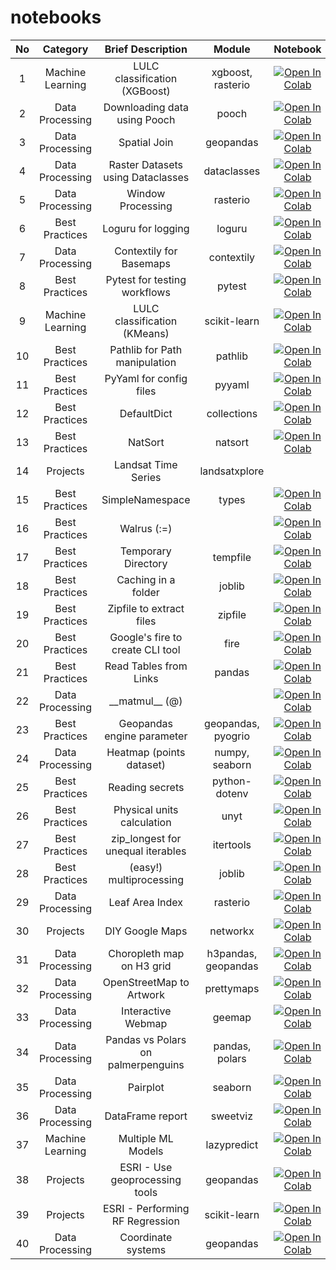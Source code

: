 # notebooks

| No     | Category              | Brief Description                    | Module               | Notebook                                                                                                                                                                                                              | Post                                                                                                                                                                                                      |
| :----: | :-------------------: | :----------------------------------: | :----------------:   | :-------------------------------------------------------------------------------------------------------------------------------------------------------------------------------------------------------------------: | :-------------------------------------------------------------------------------------------------------------------------------------------------------------------------------------------------------: |
|  1     |  Machine Learning     |  LULC classification (XGBoost)       | xgboost, rasterio    |  [![Open In Colab](https://colab.research.google.com/assets/colab-badge.svg)](https://colab.research.google.com/github/StratagemGIS/notebooks/blob/main/machine_learning/01_lulc_classification.ipynb)                |  [![LinkedIn](https://img.shields.io/badge/linkedin-%230077B5.svg?style=for-the-badge&logo=linkedin&logoColor=white)](https://www.linkedin.com/feed/update/urn:li:activity:7189022014886551552)           |
|  2     |  Data Processing      |  Downloading data using Pooch        | pooch                |  [![Open In Colab](https://colab.research.google.com/assets/colab-badge.svg)](https://colab.research.google.com/github/StratagemGIS/notebooks/blob/main/data_processing/02_download_using_pooch.ipynb)                |  [![LinkedIn](https://img.shields.io/badge/linkedin-%230077B5.svg?style=for-the-badge&logo=linkedin&logoColor=white)](https://www.linkedin.com/feed/update/urn:li:activity:7189303562793861121)           |
|  3     |  Data Processing      |  Spatial Join                        | geopandas            |  [![Open In Colab](https://colab.research.google.com/assets/colab-badge.svg)](https://colab.research.google.com/github/StratagemGIS/notebooks/blob/main/data_processing/03_spatial_join.ipynb)                        |  [![LinkedIn](https://img.shields.io/badge/linkedin-%230077B5.svg?style=for-the-badge&logo=linkedin&logoColor=white)](https://www.linkedin.com/feed/update/urn:li:activity:7189693292979126272)           |
|  4     |  Data Processing      |  Raster Datasets using Dataclasses   | dataclasses          |  [![Open In Colab](https://colab.research.google.com/assets/colab-badge.svg)](https://colab.research.google.com/github/StratagemGIS/notebooks/blob/main/data_processing/04_raster_datasets_dataclass.ipynb)           |  [![LinkedIn](https://img.shields.io/badge/linkedin-%230077B5.svg?style=for-the-badge&logo=linkedin&logoColor=white)](https://www.linkedin.com/feed/update/urn:li:activity:7190798836343136256)           |
|  5     |  Data Processing      |  Window Processing                   | rasterio             |  [![Open In Colab](https://colab.research.google.com/assets/colab-badge.svg)](https://colab.research.google.com/github/StratagemGIS/notebooks/blob/main/data_processing/05_window_processing.ipynb)                   |  [![LinkedIn](https://img.shields.io/badge/linkedin-%230077B5.svg?style=for-the-badge&logo=linkedin&logoColor=white)](https://www.linkedin.com/feed/update/urn:li:activity:7191124465408258048)           |
|  6     |  Best Practices       |  Loguru for logging                  | loguru               |  [![Open In Colab](https://colab.research.google.com/assets/colab-badge.svg)](https://colab.research.google.com/github/StratagemGIS/notebooks/blob/main/best_practices/06_loguru_for_logging.ipynb)                   |  [![LinkedIn](https://img.shields.io/badge/linkedin-%230077B5.svg?style=for-the-badge&logo=linkedin&logoColor=white)](https://www.linkedin.com/feed/update/urn:li:activity:7191576936622493697)           |
|  7     |  Data Processing      |  Contextily for Basemaps             | contextily           |  [![Open In Colab](https://colab.research.google.com/assets/colab-badge.svg)](https://colab.research.google.com/github/StratagemGIS/notebooks/blob/main/data_processing/07_contextily_basemap.ipynb)                  |  [![LinkedIn](https://img.shields.io/badge/linkedin-%230077B5.svg?style=for-the-badge&logo=linkedin&logoColor=white)](https://www.linkedin.com/feed/update/urn:li:activity:7191935789935591424)           |
|  8     |  Best Practices       |  Pytest for testing workflows        | pytest               |  [![Open In Colab](https://colab.research.google.com/assets/colab-badge.svg)](https://colab.research.google.com/github/StratagemGIS/notebooks/blob/main/best_practices/08_testing_workflows_pytest.ipynb)             |  [![LinkedIn](https://img.shields.io/badge/linkedin-%230077B5.svg?style=for-the-badge&logo=linkedin&logoColor=white)](https://www.linkedin.com/feed/update/urn:li:activity:7192236361117020160)           |
|  9     |  Machine Learning     |  LULC classification (KMeans)        | scikit-learn         |  [![Open In Colab](https://colab.research.google.com/assets/colab-badge.svg)](https://colab.research.google.com/github/StratagemGIS/notebooks/blob/main/machine_learning/09_kmeans_classification.ipynb)              |  [![LinkedIn](https://img.shields.io/badge/linkedin-%230077B5.svg?style=for-the-badge&logo=linkedin&logoColor=white)](https://www.linkedin.com/feed/update/urn:li:activity:7193354409878147072)           |
|  10    |  Best Practices       |  Pathlib for Path manipulation       | pathlib              |  [![Open In Colab](https://colab.research.google.com/assets/colab-badge.svg)](https://colab.research.google.com/github/StratagemGIS/notebooks/blob/main/best_practices/10_pathlib_path_manipulation.ipynb)            |  [![LinkedIn](https://img.shields.io/badge/linkedin-%230077B5.svg?style=for-the-badge&logo=linkedin&logoColor=white)](https://www.linkedin.com/feed/update/urn:li:activity:7193680742567034881)           |
|  11    |  Best Practices       |  PyYaml for config files             | pyyaml               |  [![Open In Colab](https://colab.research.google.com/assets/colab-badge.svg)](https://colab.research.google.com/github/StratagemGIS/notebooks/blob/main/best_practices/11_yaml_config_files.ipynb)                    |  [![LinkedIn](https://img.shields.io/badge/linkedin-%230077B5.svg?style=for-the-badge&logo=linkedin&logoColor=white)](https://www.linkedin.com/feed/update/urn:li:activity:7194140548595601408)           |
|  12    |  Best Practices       |  DefaultDict                         | collections          |  [![Open In Colab](https://colab.research.google.com/assets/colab-badge.svg)](https://colab.research.google.com/github/StratagemGIS/notebooks/blob/main/best_practices/12_default_dict.ipynb)                         |  [![LinkedIn](https://img.shields.io/badge/linkedin-%230077B5.svg?style=for-the-badge&logo=linkedin&logoColor=white)](https://www.linkedin.com/feed/update/urn:li:activity:7194494653528723457)           |
|  13    |  Best Practices       |  NatSort                             | natsort              |  [![Open In Colab](https://colab.research.google.com/assets/colab-badge.svg)](https://colab.research.google.com/github/StratagemGIS/notebooks/blob/main/best_practices/13_natsorted.ipynb)                            |  [![LinkedIn](https://img.shields.io/badge/linkedin-%230077B5.svg?style=for-the-badge&logo=linkedin&logoColor=white)](https://www.linkedin.com/feed/update/urn:li:activity:7194710888585601025)           |
|  14    |  Projects             |  Landsat Time Series                 | landsatxplore        |                                                                                                                                                                                                                       |  [![LinkedIn](https://img.shields.io/badge/linkedin-%230077B5.svg?style=for-the-badge&logo=linkedin&logoColor=white)](https://www.linkedin.com/feed/update/urn:li:activity:7195924380541931520)           |
|  15    |  Best Practices       |  SimpleNamespace                     | types                |  [![Open In Colab](https://colab.research.google.com/assets/colab-badge.svg)](https://colab.research.google.com/github/StratagemGIS/notebooks/blob/main/best_practices/15_simple_namespace.ipynb)                     |  [![LinkedIn](https://img.shields.io/badge/linkedin-%230077B5.svg?style=for-the-badge&logo=linkedin&logoColor=white)](https://www.linkedin.com/feed/update/urn:li:activity:7196227018835787776)           |
|  16    |  Best Practices       |  Walrus (:=)                         |                      |  [![Open In Colab](https://colab.research.google.com/assets/colab-badge.svg)](https://colab.research.google.com/github/StratagemGIS/notebooks/blob/main/best_practices/16_walrus_operator.ipynb)                      |  [![LinkedIn](https://img.shields.io/badge/linkedin-%230077B5.svg?style=for-the-badge&logo=linkedin&logoColor=white)](https://www.linkedin.com/feed/update/urn:li:activity:7196654613842771969)           |
|  17    |  Best Practices       |  Temporary Directory                 | tempfile             |  [![Open In Colab](https://colab.research.google.com/assets/colab-badge.svg)](https://colab.research.google.com/github/StratagemGIS/notebooks/blob/main/best_practices/17_tempdir.ipynb)                              |  [![LinkedIn](https://img.shields.io/badge/linkedin-%230077B5.svg?style=for-the-badge&logo=linkedin&logoColor=white)](https://www.linkedin.com/feed/update/urn:li:activity:7196970348108488706)           |
|  18    |  Best Practices       |  Caching in a folder                 | joblib               |  [![Open In Colab](https://colab.research.google.com/assets/colab-badge.svg)](https://colab.research.google.com/github/StratagemGIS/notebooks/blob/main/best_practices/18_caching_joblib.ipynb)                       |  [![LinkedIn](https://img.shields.io/badge/linkedin-%230077B5.svg?style=for-the-badge&logo=linkedin&logoColor=white)](https://www.linkedin.com/feed/update/urn:li:activity:7197269396191330304)           |
|  19    |  Best Practices       |  Zipfile to extract files            | zipfile              |  [![Open In Colab](https://colab.research.google.com/assets/colab-badge.svg)](https://colab.research.google.com/github/StratagemGIS/notebooks/blob/main/best_practices/19_zipfile.ipynb)                              |  [![LinkedIn](https://img.shields.io/badge/linkedin-%230077B5.svg?style=for-the-badge&logo=linkedin&logoColor=white)](https://www.linkedin.com/feed/update/urn:li:activity:7198808012222775296)           |
|  20    |  Best Practices       |  Google's fire to create CLI tool    | fire                 |  [![Open In Colab](https://colab.research.google.com/assets/colab-badge.svg)](https://colab.research.google.com/github/StratagemGIS/notebooks/blob/main/best_practices/20_fire_cli_tool.ipynb)                        |  [![LinkedIn](https://img.shields.io/badge/linkedin-%230077B5.svg?style=for-the-badge&logo=linkedin&logoColor=white)](https://www.linkedin.com/feed/update/urn:li:activity:7199150854271033345)           |
|  21    |  Best Practices       |  Read Tables from Links              | pandas               |  [![Open In Colab](https://colab.research.google.com/assets/colab-badge.svg)](https://colab.research.google.com/github/StratagemGIS/notebooks/blob/main/best_practices/21_tables_in_link.ipynb)                       |  [![LinkedIn](https://img.shields.io/badge/linkedin-%230077B5.svg?style=for-the-badge&logo=linkedin&logoColor=white)](https://www.linkedin.com/feed/update/urn:li:activity:7199508788112932864)           |
|  22    |  Data Processing      |  \_\_matmul__ (@)                    |                      |  [![Open In Colab](https://colab.research.google.com/assets/colab-badge.svg)](https://colab.research.google.com/github/StratagemGIS/notebooks/blob/main/data_processing/22_matmul_operator.ipynb)                     |  [![LinkedIn](https://img.shields.io/badge/linkedin-%230077B5.svg?style=for-the-badge&logo=linkedin&logoColor=white)](https://www.linkedin.com/feed/update/urn:li:activity:7199813651166281730)           |
|  23    |  Best Practices       |  Geopandas engine parameter          | geopandas, pyogrio   |  [![Open In Colab](https://colab.research.google.com/assets/colab-badge.svg)](https://colab.research.google.com/github/StratagemGIS/notebooks/blob/main/best_practices/23_geopandas_pyogrio_pyarrow.ipynb)            |  [![LinkedIn](https://img.shields.io/badge/linkedin-%230077B5.svg?style=for-the-badge&logo=linkedin&logoColor=white)](https://www.linkedin.com/feed/update/urn:li:activity:7201007404577083392)           |
|  24    |  Data Processing      |  Heatmap (points dataset)            | numpy, seaborn       |  [![Open In Colab](https://colab.research.google.com/assets/colab-badge.svg)](https://colab.research.google.com/github/StratagemGIS/notebooks/blob/main/data_processing/24_heatmap.ipynb)                             |  [![LinkedIn](https://img.shields.io/badge/linkedin-%230077B5.svg?style=for-the-badge&logo=linkedin&logoColor=white)](https://www.linkedin.com/feed/update/urn:li:activity:7201295653417689088)           |
|  25    |  Best Practices       |  Reading secrets                     | python-dotenv        |  [![Open In Colab](https://colab.research.google.com/assets/colab-badge.svg)](https://colab.research.google.com/github/StratagemGIS/notebooks/blob/main/best_practices/25_dotenv_reading_secrets.ipynb)               |  [![LinkedIn](https://img.shields.io/badge/linkedin-%230077B5.svg?style=for-the-badge&logo=linkedin&logoColor=white)](https://www.linkedin.com/feed/update/urn:li:activity:7201582930991742976)           |
|  26    |  Best Practices       |  Physical units calculation          | unyt                 |  [![Open In Colab](https://colab.research.google.com/assets/colab-badge.svg)](https://colab.research.google.com/github/StratagemGIS/notebooks/blob/main/best_practices/26_unyt_physical_units.ipynb)                  |  [![LinkedIn](https://img.shields.io/badge/linkedin-%230077B5.svg?style=for-the-badge&logo=linkedin&logoColor=white)](https://www.linkedin.com/feed/update/urn:li:activity:7202063503044608002)           |
|  27    |  Best Practices       |  zip_longest for unequal iterables   | itertools            |  [![Open In Colab](https://colab.research.google.com/assets/colab-badge.svg)](https://colab.research.google.com/github/StratagemGIS/notebooks/blob/main/best_practices/27_itertools_zip_longest.ipynb)                |  [![LinkedIn](https://img.shields.io/badge/linkedin-%230077B5.svg?style=for-the-badge&logo=linkedin&logoColor=white)](https://www.linkedin.com/feed/update/urn:li:activity:7202322026630373376)           |
|  28    |  Best Practices       |  (easy!) multiprocessing             | joblib               |  [![Open In Colab](https://colab.research.google.com/assets/colab-badge.svg)](https://colab.research.google.com/github/StratagemGIS/notebooks/blob/main/best_practices/28_multiprocessing_using_joblib.ipynb)         |  [![LinkedIn](https://img.shields.io/badge/linkedin-%230077B5.svg?style=for-the-badge&logo=linkedin&logoColor=white)](https://www.linkedin.com/feed/update/urn:li:activity:7203816017326710784)           |
|  29    |  Data Processing      |  Leaf Area Index                     | rasterio             |  [![Open In Colab](https://colab.research.google.com/assets/colab-badge.svg)](https://colab.research.google.com/github/StratagemGIS/notebooks/blob/main/data_processing/29_leaf_area_index.ipynb)                     |  [![LinkedIn](https://img.shields.io/badge/linkedin-%230077B5.svg?style=for-the-badge&logo=linkedin&logoColor=white)](https://www.linkedin.com/feed/update/urn:li:activity:7204135148643078146)           |
|  30    |  Projects             |  DIY Google Maps                     | networkx             |  [![Open In Colab](https://colab.research.google.com/assets/colab-badge.svg)](https://colab.research.google.com/github/StratagemGIS/notebooks/blob/main/projects/30_DIY_Google_Maps.ipynb)                            |  [![LinkedIn](https://img.shields.io/badge/linkedin-%230077B5.svg?style=for-the-badge&logo=linkedin&logoColor=white)](https://www.linkedin.com/pulse/stratagem-30-diy-google-maps-stratagemgis-5r0ye)     |
|  31    |  Data Processing      |  Choropleth map on H3 grid           | h3pandas, geopandas  |  [![Open In Colab](https://colab.research.google.com/assets/colab-badge.svg)](https://colab.research.google.com/github/StratagemGIS/notebooks/blob/main/data_processing/31_choropleth_map_h3_grid.ipynb)              |  [![LinkedIn](https://img.shields.io/badge/linkedin-%230077B5.svg?style=for-the-badge&logo=linkedin&logoColor=white)](https://www.linkedin.com/feed/update/urn:li:activity:7204888030275387395)           |
|  32    |  Data Processing      |  OpenStreetMap to Artwork            | prettymaps           |  [![Open In Colab](https://colab.research.google.com/assets/colab-badge.svg)](https://colab.research.google.com/github/StratagemGIS/notebooks/blob/main/data_processing/32_prettymaps.ipynb)                          |  [![LinkedIn](https://img.shields.io/badge/linkedin-%230077B5.svg?style=for-the-badge&logo=linkedin&logoColor=white)](https://www.linkedin.com/feed/update/urn:li:activity:7206038628752371712)           |
|  33    |  Data Processing      |  Interactive Webmap                  | geemap               |  [![Open In Colab](https://colab.research.google.com/assets/colab-badge.svg)](https://colab.research.google.com/github/StratagemGIS/notebooks/blob/main/data_processing/33_interactive_webmap_geemap.ipynb)           |  [![LinkedIn](https://img.shields.io/badge/linkedin-%230077B5.svg?style=for-the-badge&logo=linkedin&logoColor=white)](https://www.linkedin.com/feed/update/urn:li:activity:7206296173043699712)           |
|  34    |  Data Processing      |  Pandas vs Polars on palmerpenguins  | pandas, polars       |  [![Open In Colab](https://colab.research.google.com/assets/colab-badge.svg)](https://colab.research.google.com/github/StratagemGIS/notebooks/blob/main/data_processing/34_palmerpenguins_raw_to_simplified.ipynb)    |  [![LinkedIn](https://img.shields.io/badge/linkedin-%230077B5.svg?style=for-the-badge&logo=linkedin&logoColor=white)](https://www.linkedin.com/feed/update/urn:li:activity:7206701598088032256)           |
|  35    |  Data Processing      |  Pairplot                            | seaborn              |  [![Open In Colab](https://colab.research.google.com/assets/colab-badge.svg)](https://colab.research.google.com/github/StratagemGIS/notebooks/blob/main/data_processing/35_pairplot.ipynb)                            |  [![LinkedIn](https://img.shields.io/badge/linkedin-%230077B5.svg?style=for-the-badge&logo=linkedin&logoColor=white)](https://www.linkedin.com/feed/update/urn:li:activity:7206964483913596928)           |
|  36    |  Data Processing      |  DataFrame report                    | sweetviz             |  [![Open In Colab](https://colab.research.google.com/assets/colab-badge.svg)](https://colab.research.google.com/github/StratagemGIS/notebooks/blob/main/data_processing/36_df_report_sweetviz.ipynb)                  |  [![LinkedIn](https://img.shields.io/badge/linkedin-%230077B5.svg?style=for-the-badge&logo=linkedin&logoColor=white)](https://www.linkedin.com/feed/update/urn:li:activity:7207373726651142145)           |
|  37    |  Machine Learning     |  Multiple ML Models                  | lazypredict          |  [![Open In Colab](https://colab.research.google.com/assets/colab-badge.svg)](https://colab.research.google.com/github/StratagemGIS/notebooks/blob/main/machine_learning/37_lazypredict.ipynb)                        |  [![LinkedIn](https://img.shields.io/badge/linkedin-%230077B5.svg?style=for-the-badge&logo=linkedin&logoColor=white)](https://www.linkedin.com/feed/update/urn:li:activity:7208464501459841024)           |
|  38    |  Projects             |  ESRI - Use geoprocessing tools      | geopandas            |  [![Open In Colab](https://colab.research.google.com/assets/colab-badge.svg)](https://colab.research.google.com/github/StratagemGIS/notebooks/blob/main/projects/38_use_geoprocessing_tools.ipynb)                    |  [![LinkedIn](https://img.shields.io/badge/linkedin-%230077B5.svg?style=for-the-badge&logo=linkedin&logoColor=white)](https://www.linkedin.com/feed/update/urn:li:activity:7208776549024550912)           |
|  39    |  Projects             |  ESRI - Performing RF Regression     | scikit-learn         |  [![Open In Colab](https://colab.research.google.com/assets/colab-badge.svg)](https://colab.research.google.com/github/StratagemGIS/notebooks/blob/main/projects/39_performing_rf_regression.ipynb)                   |  [![LinkedIn](https://img.shields.io/badge/linkedin-%230077B5.svg?style=for-the-badge&logo=linkedin&logoColor=white)](https://www.linkedin.com/feed/update/urn:li:activity:7209216187354755072)           |
|  40    |  Data Processing      |  Coordinate systems                  | geopandas            |  [![Open In Colab](https://colab.research.google.com/assets/colab-badge.svg)](https://colab.research.google.com/github/StratagemGIS/notebooks/blob/main/data_processing/40_coordinate_systems.ipynb)                  |  [![LinkedIn](https://img.shields.io/badge/linkedin-%230077B5.svg?style=for-the-badge&logo=linkedin&logoColor=white)](https://www.linkedin.com/feed/update/urn:li:activity:7209546382825660416)           |
